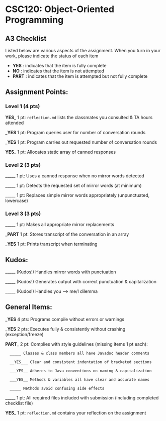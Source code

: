 # CSC120: Object-Oriented Programming
## A3 Checklist

Listed below are various aspects of the assignment.  When you turn in your work, please indicate the status of each item

- **YES** : indicates that the item is fully complete
- **NO** : indicates that the item is not attempted
- **PART** : indicates that the item is attempted but not fully complete


## Assignment Points:

### Level 1 (4 pts)

__YES___ 1 pt: `reflection.md` lists the classmates you consulted & TA hours attended

___YES__ 1 pt: Program queries user for number of conversation rounds

___YES__ 1 pt: Program carries out requested number of conversation rounds

__YES___ 1 pt: Allocates static array of canned responses

### Level 2 (3 pts)

_____ 1 pt: Uses a canned response when no mirror words detected

_____ 1 pt: Detects the requested set of mirror words (at minimum)

_____ 1 pt: Replaces simple mirror words appropriately (unpunctuated, lowercase)

### Level 3 (3 pts)

_____ 1 pt: Makes all appropriate mirror replacements

___PART__ 1 pt: Stores transcript of the conversation in an array

___YES__ 1 pt: Prints transcript when terminating

## Kudos:

_____ (Kudos!) Handles mirror words with punctuation

_____ (Kudos!) Generates output with correct punctuation & capitalization

_____ (Kudos!) Handles you --> me/I dilemma



## General Items:

___YES__ 4 pts: Programs compile without errors or warnings

___YES__ 2 pts: Executes fully & consistently without crashing (exception/freeze)

__PART___ 2 pt: Complies with style guidelines (missing items 1 pt each):

      _____ Classes & class members all have Javadoc header comments

      __YES___ Clear and consistent indentation of bracketed sections

      ___YES__ Adheres to Java conventions on naming & capitalization

      ___YES__ Methods & variables all have clear and accurate names

      _____ Methods avoid confusing side effects

_____ 1 pt: All required files included with submission (including completed checklist file)

__YES___ 1 pt: `reflection.md` contains your reflection on the assignment
